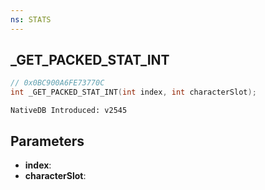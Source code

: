 ```yaml
---
ns: STATS 
---
```


## _GET_PACKED_STAT_INT

```c
// 0x0BC900A6FE73770C 
int _GET_PACKED_STAT_INT(int index, int characterSlot);
```

```
NativeDB Introduced: v2545
```

## Parameters
* **index**:
* **characterSlot**:
